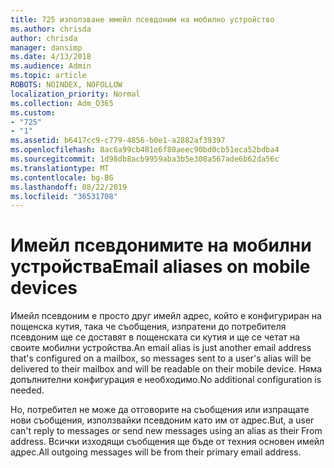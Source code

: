 ```yaml
---
title: 725 използване имейл псевдоним на мобилно устройство
ms.author: chrisda
author: chrisda
manager: dansimp
ms.date: 4/13/2018
ms.audience: Admin
ms.topic: article
ROBOTS: NOINDEX, NOFOLLOW
localization_priority: Normal
ms.collection: Adm_O365
ms.custom:
- "725"
- "1"
ms.assetid: b6417cc9-c779-4856-b0e1-a2882af39397
ms.openlocfilehash: 8ac6a99cb481e6f80aeec90bd0cb51eca52bdba4
ms.sourcegitcommit: 1d98db8acb9959aba3b5e308a567ade6b62da56c
ms.translationtype: MT
ms.contentlocale: bg-BG
ms.lasthandoff: 08/22/2019
ms.locfileid: "36531708"
---
```

# <a name="email-aliases-on-mobile-devices"></a><span data-ttu-id="ef174-102">Имейл псевдонимите на мобилни устройства</span><span class="sxs-lookup"><span data-stu-id="ef174-102">Email aliases on mobile devices</span></span>

<span data-ttu-id="ef174-103">Имейл псевдоним е просто друг имейл адрес, който е конфигуриран на пощенска кутия, така че съобщения, изпратени до потребителя псевдоним ще се доставят в пощенската си кутия и ще се четат на своите мобилни устройства.</span><span class="sxs-lookup"><span data-stu-id="ef174-103">An email alias is just another email address that's configured on a mailbox, so messages sent to a user's alias will be delivered to their mailbox and will be readable on their mobile device.</span></span> <span data-ttu-id="ef174-104">Няма допълнителни конфигурация е необходимо.</span><span class="sxs-lookup"><span data-stu-id="ef174-104">No additional configuration is needed.</span></span>

<span data-ttu-id="ef174-105">Но, потребител не може да отговорите на съобщения или изпращате нови съобщения, използвайки псевдоним като им от адрес.</span><span class="sxs-lookup"><span data-stu-id="ef174-105">But, a user can't reply to messages or send new messages using an alias as their From address.</span></span> <span data-ttu-id="ef174-106">Всички изходящи съобщения ще бъде от техния основен имейл адрес.</span><span class="sxs-lookup"><span data-stu-id="ef174-106">All outgoing messages will be from their primary email address.</span></span>
